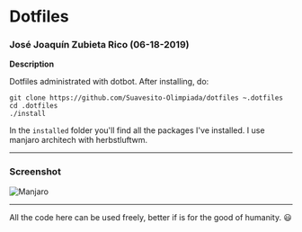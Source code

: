 # Dotfiles

### José Joaquín Zubieta Rico (06-18-2019)

**Description**

Dotfiles administrated with dotbot. After installing, do:

```lang=bash
git clone https://github.com/Suavesito-Olimpiada/dotfiles ~.dotfiles
cd .dotfiles
./install
```

In the `installed` folder you'll find all the packages I've installed.
I use manjaro architech with herbstluftwm.

---

### Screenshot

![Manjaro](./imgs/screenshot/2019-06-18-21:49:10_1920x1080.png)

---

All the code here can be used freely, better if is for the good of humanity. :smiley:
